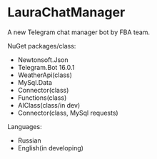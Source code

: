 # LauraChatManager
A new Telegram chat manager bot by FBA team.

NuGet packages/class:
- Newtonsoft.Json
- Telegram.Bot 16.0.1
- WeatherApi(class)
- MySql.Data
- Connector(class)
- Functions(class)
- AIClass(class/in dev)
- Connector(class, MySql requests)

Languages:
- Russian
- English(in developing)
